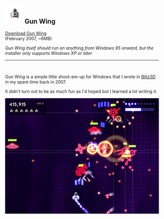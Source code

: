 <h2><img src="icon.png" width="64"><span>Gun Wing</span></h2>

[Download Gun Wing](https://github.com/Arjailer/arjailer.github.io/releases/download/GunWing-1.1/GunWing.Setup.exe) <br /> (February 2007, ~6MB)

_Gun Wing itself should run on anything from Windows 95 onward, but the installer only supports Windows XP or later_

---

<br />

Gun Wing is a simple little shoot-em-up for Windows that I wrote in [Blitz3D](https://blitzresearch.itch.io/blitz3d) in my spare time back in 2007.

It didn't turn out to be as much fun as I'd hoped but I learned a lot writing it.

![Gun Wing screenshot](GunWing1.jpg)
